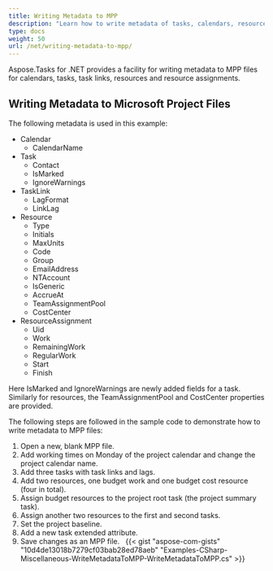 ```yaml
---
title: Writing Metadata to MPP
description: "Learn how to write metadata of tasks, calendars, resources, resource assignments using Aspose.Tasks for .NET."
type: docs
weight: 50
url: /net/writing-metadata-to-mpp/
---
```


Aspose.Tasks for .NET provides a facility for writing metadata to MPP files for calendars, tasks, task links, resources and resource assignments.

## **Writing Metadata to Microsoft Project Files**
The following metadata is used in this example:

- Calendar
  - CalendarName
- Task
  - Contact
  - IsMarked
  - IgnoreWarnings
- TaskLink
  - LagFormat
  - LinkLag
- Resource
  - Type
  - Initials
  - MaxUnits
  - Code
  - Group
  - EmailAddress
  - NTAccount
  - IsGeneric
  - AccrueAt
  - TeamAssignmentPool
  - CostCenter
- ResourceAssignment
  - Uid
  - Work
  - RemainingWork
  - RegularWork
  - Start
  - Finish

Here IsMarked and IgnoreWarnings are newly added fields for a task. Similarly for resources, the TeamAssignmentPool and CostCenter properties are provided.

The following steps are followed in the sample code to demonstrate how to write metadata to MPP files:

1. Open a new, blank MPP file.
2. Add working times on Monday of the project calendar and change the project calendar name.
3. Add three tasks with task links and lags.
4. Add two resources, one budget work and one budget cost resource (four in total).
5. Assign budget resources to the project root task (the project summary task).
6. Assign another two resources to the first and second tasks.
7. Set the project baseline.
8. Add a new task extended attribute.
9. Save changes as an MPP file.
 
{{< gist "aspose-com-gists" "10d4de13018b7279cf03bab28ed78aeb" "Examples-CSharp-Miscellaneous-WriteMetadataToMPP-WriteMetadataToMPP.cs" >}}

